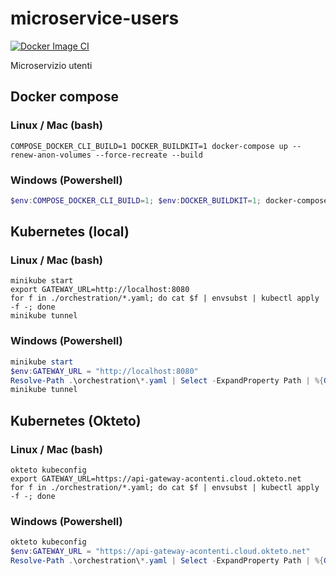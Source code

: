 # microservice-users

[![Docker Image CI](https://github.com/creative-hub-taass/microservice-users/actions/workflows/docker-image.yml/badge.svg)](https://github.com/creative-hub-taass/microservice-users/actions/workflows/docker-image.yml)

Microservizio utenti

## Docker compose

### Linux / Mac (bash)

```shell
COMPOSE_DOCKER_CLI_BUILD=1 DOCKER_BUILDKIT=1 docker-compose up --renew-anon-volumes --force-recreate --build
```

### Windows (Powershell)

```powershell
$env:COMPOSE_DOCKER_CLI_BUILD=1; $env:DOCKER_BUILDKIT=1; docker-compose up --renew-anon-volumes --force-recreate --build
```

## Kubernetes (local)

### Linux / Mac (bash)

```shell
minikube start
export GATEWAY_URL=http://localhost:8080
for f in ./orchestration/*.yaml; do cat $f | envsubst | kubectl apply -f -; done
minikube tunnel
```

### Windows (Powershell)

```powershell
minikube start
$env:GATEWAY_URL = "http://localhost:8080"
Resolve-Path .\orchestration\*.yaml | Select -ExpandProperty Path | %{Get-Content $_ | envsubst | kubectl apply -f -}
minikube tunnel
```

## Kubernetes (Okteto)

### Linux / Mac (bash)

```shell
okteto kubeconfig
export GATEWAY_URL=https://api-gateway-acontenti.cloud.okteto.net
for f in ./orchestration/*.yaml; do cat $f | envsubst | kubectl apply -f -; done
```

### Windows (Powershell)

```powershell
okteto kubeconfig
$env:GATEWAY_URL = "https://api-gateway-acontenti.cloud.okteto.net"
Resolve-Path .\orchestration\*.yaml | Select -ExpandProperty Path | %{Get-Content $_ | envsubst | kubectl apply -f -}
```
